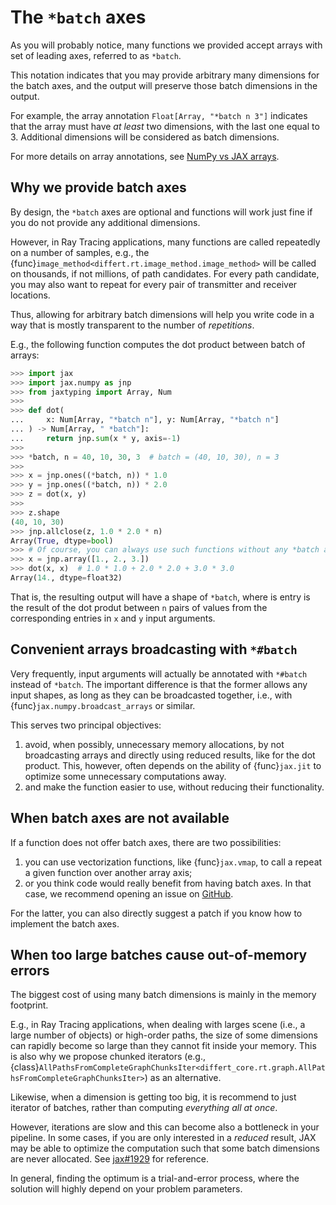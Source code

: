 # The `*batch` axes

As you will probably notice, many functions we provided accept
arrays with set of leading axes, referred to as `*batch`.

This notation indicates that you may provide arbitrary many dimensions
for the batch axes, and the output will preserve those batch dimensions
in the output.

For example, the array annotation `Float[Array, "*batch n 3"]`
indicates that the array must have *at least* two dimensions,
with the last one equal to 3. Additional dimensions will be
considered as batch dimensions.

For more details on array annotations,
see [NumPy vs JAX arrays](numpy_vs_jax.md#numpy-vs-jax-arrays).

## Why we provide batch axes

By design, the `*batch` axes are optional and functions
will work just fine if you do not provide any additional dimensions.

However, in Ray Tracing applications, many functions are called
repeatedly on a number of samples, e.g.,
the {func}`image_method<differt.rt.image_method.image_method>` will be
called on thousands, if not millions, of path candidates. For
every path candidate, you may also want to repeat for every pair of
transmitter and receiver locations.

Thus, allowing for arbitrary batch dimensions will help you write
code in a way that is mostly transparent to the number of *repetitions*.

E.g., the following function computes the dot product
between batch of arrays:

```python
>>> import jax
>>> import jax.numpy as jnp
>>> from jaxtyping import Array, Num
>>>
>>> def dot(
...     x: Num[Array, "*batch n"], y: Num[Array, "*batch n"]
... ) -> Num[Array, " *batch"]:
...     return jnp.sum(x * y, axis=-1)
>>>
>>> *batch, n = 40, 10, 30, 3  # batch = (40, 10, 30), n = 3
>>>
>>> x = jnp.ones((*batch, n)) * 1.0
>>> y = jnp.ones((*batch, n)) * 2.0
>>> z = dot(x, y)
>>>
>>> z.shape
(40, 10, 30)
>>> jnp.allclose(z, 1.0 * 2.0 * n)
Array(True, dtype=bool)
>>> # Of course, you can always use such functions without any *batch axes:
>>> x = jnp.array([1., 2., 3.])
>>> dot(x, x)  # 1.0 * 1.0 + 2.0 * 2.0 + 3.0 * 3.0
Array(14., dtype=float32)

```

That is, the resulting output will have a shape of `*batch`,
where is entry is the result of the dot produt between `n` pairs of values
from the corresponding entries in `x` and `y` input arguments.

## Convenient arrays broadcasting with `*#batch`

Very frequently, input arguments will actually be annotated with `*#batch`
instead of `*batch`. The important difference is that the former allows
any input shapes, as long as they can be broadcasted together, i.e.,
with {func}`jax.numpy.broadcast_arrays` or similar.

This serves two principal objectives:

1. avoid, when possibly, unnecessary memory allocations, by not broadcasting
   arrays and directly using reduced results, like for the dot product.
   This, however, often depends on the ability of {func}`jax.jit` to
   optimize some unnecessary computations away.
2. and make the function easier to use, without reducing their functionality.

## When batch axes are not available

If a function does not offer batch axes, there are two possibilities:

1. you can use vectorization functions, like {func}`jax.vmap`, to
   call a repeat a given function over another array axis;
2. or you think code would really benefit from having batch axes.
   In that case, we recommend opening an issue on
   [GitHub](https://github.com/jeertmans/DiffeRT).

For the latter, you can also directly suggest a patch if you know how to
implement the batch axes.

## When too large batches cause out-of-memory errors

The biggest cost of using many batch dimensions is mainly in
the memory footprint.

E.g., in Ray Tracing applications, when dealing with larges scene
(i.e., a large number of objects) or high-order paths,
the size of some dimensions can rapidly become so large than they
cannot fit inside your memory.
This is also why we propose chunked iterators
(e.g.,
{class}`AllPathsFromCompleteGraphChunksIter<differt_core.rt.graph.AllPathsFromCompleteGraphChunksIter>`)
as an alternative.

Likewise, when a dimension is getting too big,
it is recommend to just iterator of batches,
rather than computing *everything all at once*.

However, iterations are slow and this can become also a
bottleneck in your pipeline. In some cases,
if you are only interested in a *reduced* result,
JAX may be able to optimize the computation such that some batch
dimensions are never allocated.
See [jax#1929](https://github.com/google/jax/issues/1923) for reference.

In general, finding the optimum is a trial-and-error process,
where the solution will highly depend on your problem parameters.
